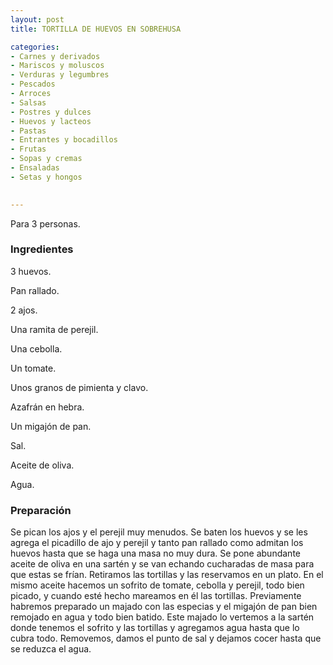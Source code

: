 ```yaml
---
layout: post
title: TORTILLA DE HUEVOS EN SOBREHUSA

categories:
- Carnes y derivados
- Mariscos y moluscos
- Verduras y legumbres
- Pescados
- Arroces
- Salsas
- Postres y dulces
- Huevos y lacteos
- Pastas
- Entrantes y bocadillos
- Frutas
- Sopas y cremas
- Ensaladas
- Setas y hongos
 

---
```

Para 3 personas.

<h3>Ingredientes</h3>

3 huevos.

Pan rallado.

2 ajos.

Una ramita de perejil.

Una cebolla.

Un tomate.

Unos granos de pimienta y clavo.

Azafrán en hebra.

Un migajón de pan.

Sal.

Aceite de oliva.

Agua.

<h3>Preparación</h3>

Se pican los ajos y el perejil muy menudos. Se baten los huevos y se les agrega el picadillo de ajo y perejil y tanto pan rallado como admitan los huevos hasta que se haga una masa no muy dura. Se pone abundante aceite de oliva en una sartén y se van echando cucharadas de masa para que estas se frían. Retiramos las tortillas y las reservamos en un plato. En el mismo aceite hacemos un sofrito de tomate, cebolla y perejil, todo bien picado, y cuando esté hecho mareamos en él las tortillas. Previamente habremos preparado un majado con las especias y el migajón de pan bien remojado en agua y todo bien batido. Este majado lo vertemos a la sartén donde tenemos el sofrito y las tortillas y agregamos agua hasta que lo cubra todo. Removemos, damos el punto de sal y dejamos cocer hasta que se reduzca el agua.

